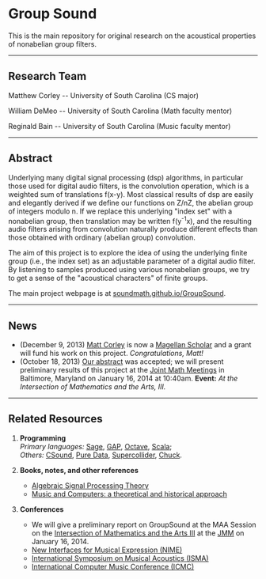 Group Sound
===========

This is the main repository for original research on the acoustical properties
of nonabelian group filters.   

--------------------------------------------

Research Team
--------------
Matthew Corley -- University of South Carolina (CS major)

William DeMeo -- University of South Carolina (Math faculty mentor)

Reginald Bain -- University of South Carolina (Music faculty mentor)

---------------------------------------------------

Abstract
--------
Underlying many digital signal processing (dsp) algorithms, in particular those
used for digital audio filters, is the convolution operation, which is a
weighted sum of translations f(x-y). Most classical results of dsp are easily
and elegantly derived if we define our functions on Z/nZ, the abelian group of
integers modulo n. If we replace this underlying "index set" with a nonabelian
group, then translation may be written f(y<sup>-1</sup>x), and the resulting audio
filters arising from convolution naturally produce different effects than those
obtained with ordinary (abelian group) convolution.  

The aim of this project is to explore the idea of using the underlying finite
group (i.e., the index set) as an adjustable parameter of a digital audio
filter. By listening to samples produced using various nonabelian groups, we try
to get a sense of the "acoustical characters" of finite groups. 

The main project webpage is at [soundmath.github.io/GroupSound](http://soundmath.github.io/GroupSound).

------------------------------------------------

News
----
+ (December 9, 2013) [Matt Corley](mailto:corleymj@email.sc.edu) is now a
  [Magellan Scholar](http://www.sc.edu/our/magellan.shtml) and a grant will fund
  his work on this project.  *Congratulations, Matt!*  
+ (October 18, 2013) [Our abstract][] was accepted; we will present preliminary
  results of this project at the [Joint Math Meetings][] in Baltimore, Maryland on 
  January 16, 2014 at 10:40am. **Event:** *At the Intersection of Mathematics and the Arts, III.*

----------------------------------------------------------

Related Resources
-----------------
1.  **Programming**  
    *Primary languages:* [Sage](http://sagemath.org),
    [GAP](http://gap-system.org/),
    [Octave](http://www.gnu.org/software/octave/),
    [Scala](http://www.scala-lang.org/);  
    *Others:*
    [CSound](http://www.csounds.com/),
    [Pure Data](http://puredata.info/),
    [Supercollider](http://supercollider.sourceforge.net/),
    [Chuck](http://chuck.cs.princeton.edu/).


2.  **Books, notes, and other references**  
    + [Algebraic Signal Processing Theory](http://www.ece.cmu.edu/~smart/research.html)    
    + [Music and Computers: a theoretical and historical approach](http://music.columbia.edu/cmc/MusicAndComputers/)

3.  **Conferences**  
    + We will give a preliminary report on GroupSound at
      the MAA Session on the [Intersection of Mathematics and the Arts III][]
      at the [JMM][] on January 16, 2014.  
    + [New Interfaces for Musical Expression (NIME)](http://www.nime.org/nime2014/)  
    + [International Symposium on Musical Acoustics (ISMA)](http://isma.univ-lemans.fr/en/index.html)  
    + [International Computer Music Conference (ICMC)](http://www.computermusic.org/page/23/)  



[Our abstract]: https://github.com/SoundMath/GroupSound/raw/master/Conferences/AMSBaltimore2013/abstract.pdf
[Joint Math Meetings]: http://jointmathematicsmeetings.org/jmm
[JMM]: http://jointmathematicsmeetings.org/jmm
[Intersection of Mathematics and the Arts III]: http://jointmathematicsmeetings.org/meetings/national/jmm2014/2160_program_thursday.html#2160:MCPNORC7